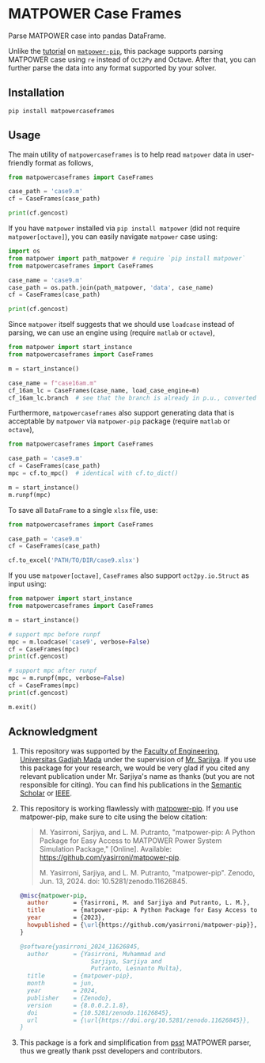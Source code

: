 # MATPOWER Case Frames

Parse MATPOWER case into pandas DataFrame.

Unlike the [tutorial](https://github.com/yasirroni/matpower-pip#extra-require-oct2py-or-matlabengine) on [`matpower-pip`](https://github.com/yasirroni/matpower-pip), this package supports parsing MATPOWER case using `re` instead of `Oct2Py` and Octave. After that, you can further parse the data into any format supported by your solver.

## Installation

```plaintext
pip install matpowercaseframes
```

## Usage

The main utility of `matpowercaseframes` is to help read `matpower` data in user-friendly format as follows,

```python
from matpowercaseframes import CaseFrames

case_path = 'case9.m'
cf = CaseFrames(case_path)

print(cf.gencost)
```

If you have `matpower` installed via `pip install matpower` (did not require `matpower[octave]`), you can easily navigate `matpower` case using:

```python
import os
from matpower import path_matpower # require `pip install matpower`
from matpowercaseframes import CaseFrames

case_name = 'case9.m'
case_path = os.path.join(path_matpower, 'data', case_name)
cf = CaseFrames(case_path)

print(cf.gencost)
```

Since `matpower` itself suggests that we should use `loadcase` instead of parsing, we can use an engine using (require `matlab` or `octave`),

```python
from matpower import start_instance
from matpowercaseframes import CaseFrames

m = start_instance()

case_name = f"case16am.m"
cf_16am_lc = CaseFrames(case_name, load_case_engine=m)
cf_16am_lc.branch  # see that the branch is already in p.u., converted by `loadcase`
```

Furthermore, `matpowercaseframes` also support generating data that is acceptable by `matpower` via `matpower-pip` package (require `matlab` or `octave`),

```python
from matpowercaseframes import CaseFrames

case_path = 'case9.m'
cf = CaseFrames(case_path)
mpc = cf.to_mpc()  # identical with cf.to_dict()

m = start_instance()
m.runpf(mpc)
```

To save all `DataFrame` to a single `xlsx` file, use:

```python
from matpowercaseframes import CaseFrames

case_path = 'case9.m'
cf = CaseFrames(case_path)

cf.to_excel('PATH/TO/DIR/case9.xlsx')
```

If you use `matpower[octave]`, `CaseFrames` also support `oct2py.io.Struct` as input using:

```python
from matpower import start_instance
from matpowercaseframes import CaseFrames

m = start_instance()

# support mpc before runpf
mpc = m.loadcase('case9', verbose=False)
cf = CaseFrames(mpc)
print(cf.gencost)

# support mpc after runpf
mpc = m.runpf(mpc, verbose=False)
cf = CaseFrames(mpc)
print(cf.gencost)

m.exit()
```

## Acknowledgment

1. This repository was supported by the [Faculty of Engineering, Universitas Gadjah Mada](https://ft.ugm.ac.id/en/) under the supervision of [Mr. Sarjiya](https://www.researchgate.net/profile/Sarjiya_Sarjiya). If you use this package for your research, we would be very glad if you cited any relevant publication under Mr. Sarjiya's name as thanks (but you are not responsible for citing). You can find his publications in the [Semantic Scholar](https://www.semanticscholar.org/author/Sarjiya/2267414) or [IEEE](https://ieeexplore.ieee.org/author/37548066400).

1. This repository is working flawlessly with [matpower-pip](https://github.com/yasirroni/matpower-pip). If you use matpower-pip, make sure to cite using the below citation:

    > M. Yasirroni, Sarjiya, and L. M. Putranto, "matpower-pip: A Python Package for Easy Access to MATPOWER Power System Simulation Package," [Online]. Available: <https://github.com/yasirroni/matpower-pip>.
    >
    > M. Yasirroni, Sarjiya, and L. M. Putranto, "matpower-pip". Zenodo, Jun. 13, 2024. doi: 10.5281/zenodo.11626845.

    ```bib
    @misc{matpower-pip,
      author       = {Yasirroni, M. and Sarjiya and Putranto, L. M.},
      title        = {matpower-pip: A Python Package for Easy Access to MATPOWER Power System Simulation Package},
      year         = {2023},
      howpublished = {\url{https://github.com/yasirroni/matpower-pip}},
    }

    @software{yasirroni_2024_11626845,
      author       = {Yasirroni, Muhammad and
                        Sarjiya, Sarjiya and
                        Putranto, Lesnanto Multa},
      title        = {matpower-pip},
      month        = jun,
      year         = 2024,
      publisher    = {Zenodo},
      version      = {8.0.0.2.1.8},
      doi          = {10.5281/zenodo.11626845},
      url          = {\url{https://doi.org/10.5281/zenodo.11626845}},
    }
    ```

1. This package is a fork and simplification from [psst](https://github.com/ames-market/psst) MATPOWER parser, thus we greatly thank psst developers and contributors.
